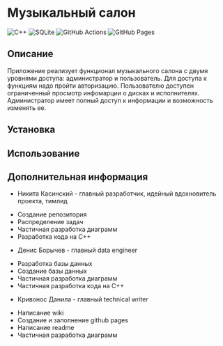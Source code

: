 # Музыкальный салон
![C++](https://img.shields.io/badge/c++-%2300599C.svg?style=for-the-badge&logo=c%2B%2B&logoColor=white)
![SQLite](https://img.shields.io/badge/sqlite-%2307405e.svg?style=for-the-badge&logo=sqlite&logoColor=white)
![GitHub Actions](https://img.shields.io/badge/github%20actions-%232671E5.svg?style=for-the-badge&logo=githubactions&logoColor=white)
![GitHub Pages](https://img.shields.io/badge/github%20pages-121013?style=for-the-badge&logo=github&logoColor=white)

## Описание

Приложение реализует функционал музыкального салона с двумя уровнями доступа: администратор и пользователь. Для доступа к функциям надо пройти авторизацию. Пользователю доступен ограниченный просмотр инфомарции о дисках и исполнителях. Администратор имеет полный доступ к информации и возможность изменять ее.

## Установка

## Использование

## Дополнительная информация
* Никита Касинский - главный разработчик, идейный вдохновитель проекта, тимлид
 + Создание репозитория
 + Распределение задач
 + Частичная разработка диаграмм
 + Разработка кода на C++
* Денис Борычев - главный data engineer
 + Разработка базы данных
 + Создание базы данных
 + Частичная разработка диаграмм
 + Частичная разработка кода на C++
* Кривонос Данила - главный technical writer
 + Написание wiki
 + Создание и заполнение github pages
 + Написание readme
 + Частичная разработка диаграмм